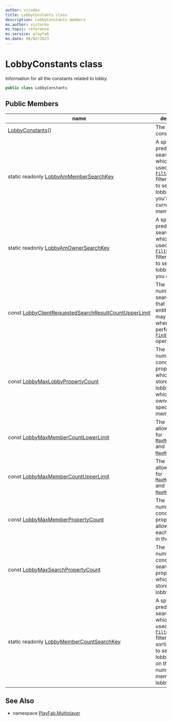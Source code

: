 ```yaml
---
author: vicodex
title: LobbyConstants class
description: LobbyConstants members
ms.author: victorku
ms.topic: reference
ms.service: playfab
ms.date: 08/02/2023
---
```


# LobbyConstants class

Information for all the constants related to lobby.

```csharp
public class LobbyConstants
```

## Public Members

| name | description |
| --- | --- |
| [LobbyConstants](LobbyConstants/LobbyConstants.md)() | The default constructor. |
| static readonly [LobbyAmMemberSearchKey](LobbyConstants/LobbyAmMemberSearchKey.md) | A special, predefined search key, which can be used in the [`FilterString`](./LobbySearchConfiguration/FilterString.md) filtering string to search for lobbies that you're currently a member of. |
| static readonly [LobbyAmOwnerSearchKey](LobbyConstants/LobbyAmOwnerSearchKey.md) | A special, predefined search key, which can be used in the [`FilterString`](./LobbySearchConfiguration/FilterString.md) filtering string to search for lobbies that you own. |
| const [LobbyClientRequestedSearchResultCountUpperLimit](LobbyConstants/LobbyClientRequestedSearchResultCountUpperLimit.md) | The maximum number of search results that client-entity callers may request when performing a [`FindLobbies`](./PlayFabMultiplayer/FindLobbies.md) operation. |
| const [LobbyMaxLobbyPropertyCount](LobbyConstants/LobbyMaxLobbyPropertyCount.md) | The maximum number of concurrent properties which can be stored for the lobby and which aren't owned by any specific member. |
| const [LobbyMaxMemberCountLowerLimit](LobbyConstants/LobbyMaxMemberCountLowerLimit.md) | The minimum allowed value for [`MaxMemberCount`](./LobbyCreateConfiguration/MaxMemberCount.md) and [`MaxMemberCount`](./LobbyDataUpdate/MaxMemberCount.md). |
| const [LobbyMaxMemberCountUpperLimit](LobbyConstants/LobbyMaxMemberCountUpperLimit.md) | The maximum allowed value for [`MaxMemberCount`](./LobbyCreateConfiguration/MaxMemberCount.md) and [`MaxMemberCount`](./LobbyDataUpdate/MaxMemberCount.md). |
| const [LobbyMaxMemberPropertyCount](LobbyConstants/LobbyMaxMemberPropertyCount.md) | The maximum number of concurrent properties allowed for each member in the lobby. |
| const [LobbyMaxSearchPropertyCount](LobbyConstants/LobbyMaxSearchPropertyCount.md) | The maximum number of concurrent search properties which can be stored for the lobby. |
| static readonly [LobbyMemberCountSearchKey](LobbyConstants/LobbyMemberCountSearchKey.md) | A special, predefined search key, which can be used in the [`FilterString`](./LobbySearchConfiguration/FilterString.md) filtering and sorting strings to search for lobbies based on the current number of members in the lobby. |

## See Also

* namespace [PlayFab.Multiplayer](../PlayFabMultiplayerSDK.md)

